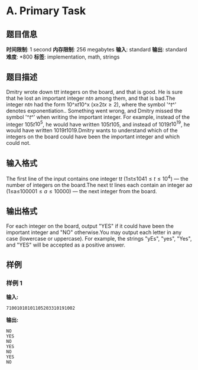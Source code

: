 # A. Primary Task

## 题目信息

**时间限制**: 1 second
**内存限制**: 256 megabytes
**输入**: standard
**输出**: standard
**难度**: *800
**标签**: implementation, math, strings

## 题目描述

Dmitry wrote down t$t$$t$ integers on the board, and that is good. He is sure that he lost an important integer n$t$$n$ among them, and that is bad.The integer n$t$$n$ had the form 10^x$t$$\text{10^x}$ (x≥2$t$$x \ge 2$), where the symbol '^$t$$\text{^}$' denotes exponentiation.. Something went wrong, and Dmitry missed the symbol '^$t$$\text{^}$' when writing the important integer. For example, instead of the integer 105$t$$10^5$, he would have written 105$t$$105$, and instead of 1019$t$$10^{19}$, he would have written 1019$t$$1019$.Dmitry wants to understand which of the integers on the board could have been the important integer and which could not.

## 输入格式

The first line of the input contains one integer t$t$ (1≤t≤104$1 \le t \le 10^4$) — the number of integers on the board.The next t$t$ lines each contain an integer a$a$ (1≤a≤10000$1 \le a \le 10000$) — the next integer from the board.

## 输出格式

For each integer on the board, output "YES" if it could have been the important integer and "NO" otherwise.You may output each letter in any case (lowercase or uppercase). For example, the strings "yEs", "yes", "Yes", and "YES" will be accepted as a positive answer.

## 样例

### 样例 1

**输入:**
```
71001010101105203310191002
```

**输出:**
```
NO
YES
NO
YES
NO
YES
NO
```
